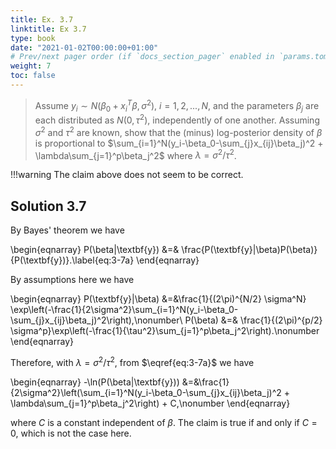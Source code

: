 ```yaml
---
title: Ex. 3.7
linktitle: Ex 3.7
type: book
date: "2021-01-02T00:00:00+01:00"
# Prev/next pager order (if `docs_section_pager` enabled in `params.toml`)
weight: 7
toc: false
---
```


> Assume $y_i\sim N(\beta_0+x_i^T\beta, \sigma^2)$, $i=1, 2,..., N$, and the parameters $\beta_j$ are each distributed as $N(0, \tau^2)$, independently of one another. Assuming $\sigma^2$ and $\tau^2$ are known, show that the (minus) log-posterior density of $\beta$ is proportional to $\sum_{i=1}^N(y_i-\beta_0-\sum_{j}x_{ij}\beta_j)^2 + \lambda\sum_{j=1}^p\beta_j^2$ where $\lambda = \sigma^2/\tau^2$.

!!!warning
    The claim above does not seem to be correct. 

## Solution 3.7

By Bayes' theorem we have

\begin{eqnarray}
    P(\beta|\textbf{y}) &=& \frac{P(\textbf{y}|\beta)P(\beta)}{P(\textbf{y})}.\label{eq:3-7a}
\end{eqnarray}

By assumptions here we have

\begin{eqnarray}
    P(\textbf{y}|\beta) &=&\frac{1}{(2\pi)^{N/2} \sigma^N} \exp\left(-\frac{1}{2\sigma^2}\sum_{i=1}^N(y_i-\beta_0-\sum_{j}x_{ij}\beta_j)^2\right),\nonumber\\
    P(\beta) &=& \frac{1}{(2\pi)^{p/2} \sigma^p}\exp\left(-\frac{1}{\tau^2}\sum_{j=1}^p\beta_j^2\right).\nonumber
\end{eqnarray}

Therefore, with $\lambda = \sigma^2/\tau^2$, from $\eqref{eq:3-7a}$ we have

\begin{eqnarray}
    -\ln(P(\beta|\textbf{y})) &=&\frac{1}{2\sigma^2}\left(\sum_{i=1}^N(y_i-\beta_0-\sum_{j}x_{ij}\beta_j)^2 + \lambda\sum_{j=1}^p\beta_j^2\right) + C,\nonumber
\end{eqnarray}

where $C$ is a constant independent of $\beta$. The claim is true if and only if $C = 0$, which is not the case here.
